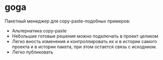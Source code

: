 # goga

Пакетный менеджер для copy-paste-подобных примеров:

* Альтернатика copy-paste
* Небольшие готовые решения можно подключать в проект целиком
* Легко вность изменения и контроллировать их и в истории самого проекта и в истории пакета, при этом остается связь с исходниом.
* Легко публиковать
